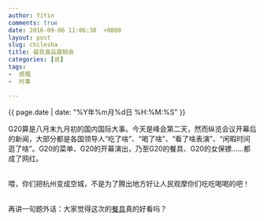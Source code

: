 ```yaml
---
author: YiYin
comments: true
date: 2016-09-06 11:06:38  +0800
layout: post
slug: chilesha
title: 餐具食品展销会
categories: [说]
tags:
-  感慨
-  时事

---
```

<div class="saying">
<div class="timestamp">{{ page.date | date: "%Y年%m月%d日 %H:%M:%S" }}</div>

G20算是八月末九月初的国内国际大事。今天是峰会第二天，然而纵览会议开幕后的新闻，大部分都是各国领导人“吃了啥”、“喝了啥”、“看了啥表演”、“闲暇时间逛了啥”。G20的菜单、G20的开幕演出，乃至G20的餐具、G20的女保镖……都成了网红。<br><br>

喂，你们把杭州变成空城，不是为了腾出地方好让人民观摩你们吃吃喝喝的吧！<br><br>

再讲一句题外话：大家觉得这次的<a href="http://n.sinaimg.cn/translate/20160904/1uu2-fxvqcts9426854.jpg" data-lightbox="g20canju" light>餐具</a><a href="http://n.sinaimg.cn/translate/20160904/AxQJ-fxvqctu6173942.jpg" data-lightbox="g20canju" light></a><a href="http://n.sinaimg.cn/translate/20160904/7cs--fxvqctu6173940.jpg" data-lightbox="g20canju" light></a>真的好看吗？

</div>